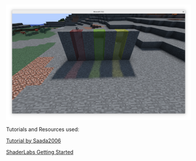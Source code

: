 ![How it looks](preview1.png)

Tutorials and Resources used:

[Tutorial by Saada2006](https://saada2006.github.io/minecraft-shader-tutorials/)

[ShaderLabs Getting Started](https://wiki.shaderlabs.org/wiki/Getting_Started)

